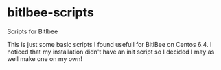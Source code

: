bitlbee-scripts
===============

Scripts for Bitlbee

This is just some basic scripts I found usefull for BitlBee on Centos 6.4. I noticed that my installation didn't have an init script so I decided I may as well make one on my own!
